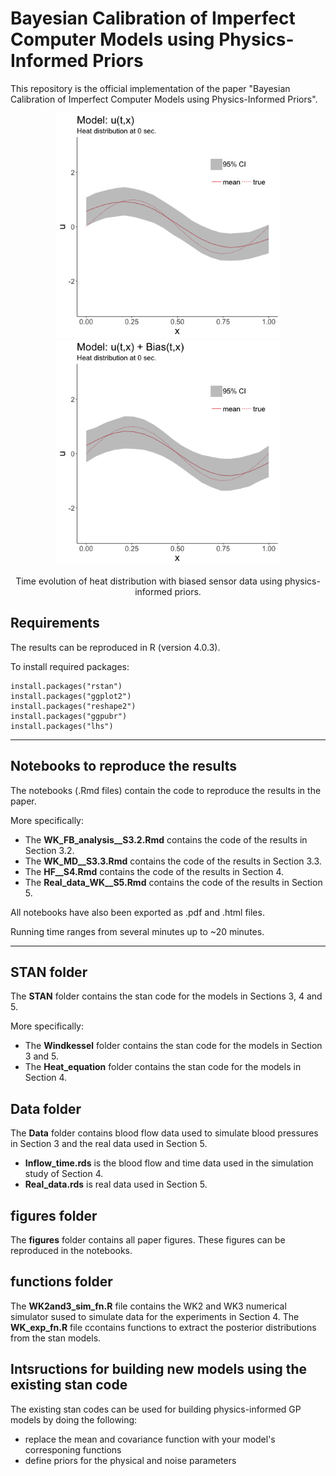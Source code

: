 # Bayesian Calibration of Imperfect Computer Models using Physics-Informed Priors

This repository is the official implementation of the paper "Bayesian Calibration of Imperfect Computer Models using Physics-Informed Priors". 

<p align="center">
 <img src="figures/anim_noBias.gif" alt="drawing" width="360"/> 
 <img src="figures/anim_UBias.gif" alt="drawing" width="360"/> 
</p>

<p align="center">
Time evolution of heat distribution with biased sensor data using physics-informed priors. 
</p>

## Requirements
The results can be reproduced in R (version 4.0.3).

To install required packages:

```setup
install.packages("rstan") 
install.packages("ggplot2")
install.packages("reshape2")
install.packages("ggpubr")
install.packages("lhs")
```
---
## Notebooks to reproduce the results
The notebooks (.Rmd files) contain the code to reproduce the results in the paper.

More specifically:

- The **WK_FB_analysis__S3.2.Rmd** contains the code of the results in Section 3.2.
- The **WK_MD__S3.3.Rmd** contains the code of the results in Section 3.3.
- The **HF__S4.Rmd** contains the code of the results in Section 4.
- The **Real_data_WK__S5.Rmd** contains the code of the results in Section 5.

All notebooks have also been exported as .pdf and .html files. 

Running time ranges from several minutes up to ~20 minutes.

---
## STAN folder
The **STAN** folder contains the stan code for the models in Sections 3, 4 and 5.

More specifically:

- The **Windkessel** folder contains the stan code for the models in Section 3 and 5.
- The **Heat_equation** folder contains the stan code for the models in Section 4.

## Data folder
The **Data** folder contains blood flow data used to simulate blood pressures in Section 3 and the real data used in Section 5. 

- **Inflow_time.rds** is the blood flow and time data used in the simulation study of Section 4. 
- **Real_data.rds** is real data used in Section 5.

## figures folder
The **figures** folder contains all paper figures. These figures can be reproduced in the notebooks.

## functions folder
The **WK2and3_sim_fn.R** file contains the WK2 and WK3 numerical simulator sused to simulate data for the experiments in Section 4. The **WK_exp_fn.R** file ccontains functions to extract the posterior distributions from the stan models.

## Intsructions for building new models using the existing stan code
The existing stan codes can be used for building physics-informed GP models by doing the following:

- replace the mean and covariance function with your model's corresponing functions
- define priors for the physical and noise parameters
